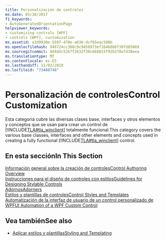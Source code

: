 ```yaml
---
title: Personalización de controles
ms.date: 03/30/2017
f1_keywords:
- AutoGeneratedOrientationPage
helpviewer_keywords:
- customizing controls [WPF]
- controls [WPF], customization
ms.assetid: a3d9930e-5597-470e-a636-dcf65eac500b
ms.openlocfilehash: 946724cc388c9c9456973ef164b8b6f38fd85869
ms.sourcegitcommit: 944ddc52b7f2632f30c668815f92b378efd38eea
ms.translationtype: MT
ms.contentlocale: es-ES
ms.lasthandoff: 11/03/2019
ms.locfileid: "73460748"
---
```

# <a name="control-customization"></a><span data-ttu-id="7203c-102">Personalización de controles</span><span class="sxs-lookup"><span data-stu-id="7203c-102">Control Customization</span></span>
<span data-ttu-id="7203c-103">Esta categoría cubre las diversas clases base, interfaces y otros elementos y conceptos que se usan para crear un control de [!INCLUDE[TLA#tla_winclient](../../../../includes/tlasharptla-winclient-md.md)] totalmente funcional.</span><span class="sxs-lookup"><span data-stu-id="7203c-103">This category covers the various base classes, interfaces and other elements and concepts used in creating a fully functional [!INCLUDE[TLA#tla_winclient](../../../../includes/tlasharptla-winclient-md.md)] control.</span></span>  
  
## <a name="in-this-section"></a><span data-ttu-id="7203c-104">En esta sección</span><span class="sxs-lookup"><span data-stu-id="7203c-104">In This Section</span></span>  
 [<span data-ttu-id="7203c-105">Información general sobre la creación de controles</span><span class="sxs-lookup"><span data-stu-id="7203c-105">Control Authoring Overview</span></span>](control-authoring-overview.md)  
 [<span data-ttu-id="7203c-106">Instrucciones para el diseño de controles con estilos</span><span class="sxs-lookup"><span data-stu-id="7203c-106">Guidelines for Designing Stylable Controls</span></span>](guidelines-for-designing-stylable-controls.md)  
 [<span data-ttu-id="7203c-107">Adornos</span><span class="sxs-lookup"><span data-stu-id="7203c-107">Adorners</span></span>](adorners.md)  
 [<span data-ttu-id="7203c-108">Estilos y plantillas de controles</span><span class="sxs-lookup"><span data-stu-id="7203c-108">Control Styles and Templates</span></span>](control-styles-and-templates.md)  
 [<span data-ttu-id="7203c-109">Automatización de la interfaz de usuario de un control personalizado de WPF</span><span class="sxs-lookup"><span data-stu-id="7203c-109">UI Automation of a WPF Custom Control</span></span>](ui-automation-of-a-wpf-custom-control.md)  
  
## <a name="see-also"></a><span data-ttu-id="7203c-110">Vea también</span><span class="sxs-lookup"><span data-stu-id="7203c-110">See also</span></span>

- [<span data-ttu-id="7203c-111">Aplicar estilos y plantillas</span><span class="sxs-lookup"><span data-stu-id="7203c-111">Styling and Templating</span></span>](../../../desktop-wpf/fundamentals/styles-templates-overview.md)
